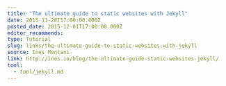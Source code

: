 ```yaml
---
title: "The ultimate guide to static websites with Jekyll"
date: 2015-11-28T17:00:00.000Z
posted_date: 2015-12-01T17:00:00.000Z
editor_recommends:
type: Tutorial
slug: links/the-ultimate-guide-to-static-websites-with-jekyll
source: Ines Montani
link: http://ines.io/blog/the-ultimate-guide-static-websites-jekyll/
tool:
  - tool/jekyll.md
---
```





